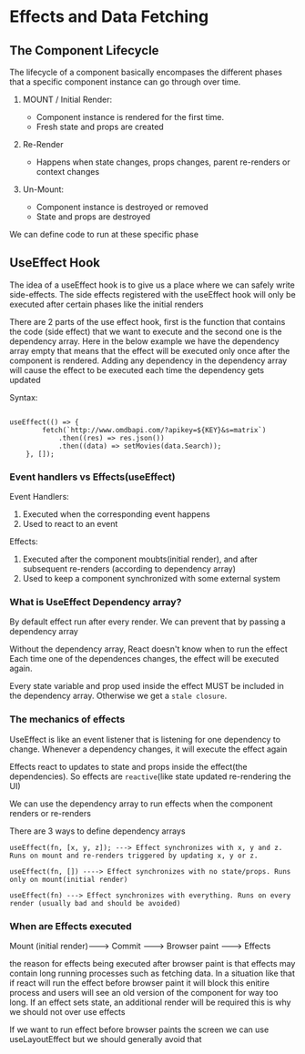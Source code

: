# Effects and Data Fetching

## The Component Lifecycle

The lifecycle of a component basically encompases the different phases that a specific component instance can go through over time.

1. MOUNT / Initial Render:

   - Component instance is rendered for the first time.
   - Fresh state and props are created

2. Re-Render

   - Happens when state changes, props changes, parent re-renders or context changes

3. Un-Mount:

   - Component instance is destroyed or removed
   - State and props are destroyed

We can define code to run at these specific phase

## UseEffect Hook

The idea of a useEffect hook is to give us a place where we can safely write side-effects. The side effects registered with the useEffect hook will only be executed after certain phases like the initial renders

There are 2 parts of the use effect hook, first is the function that contains the code (side effect) that we want to execute and the second one is the dependency array. Here in the below example we have the dependency array empty that means that the effect will be executed only once after the component is rendered.
Adding any dependency in the dependency array will cause the effect to be executed each time the dependency gets updated

Syntax:

```

useEffect(() => {
		fetch(`http://www.omdbapi.com/?apikey=${KEY}&s=matrix`)
			.then((res) => res.json())
			.then((data) => setMovies(data.Search));
	}, []);
```

### Event handlers vs Effects(useEffect)

Event Handlers:

1. Executed when the corresponding event happens
2. Used to react to an event

Effects:

1. Executed after the component moubts(initial render), and after subsequent re-renders (according to dependency array)
2. Used to keep a component synchronized with some external system

### What is UseEffect Dependency array?

By default effect run after every render. We can prevent that by passing a dependency array

Without the dependency array, React doesn't know when to run the effect
Each time one of the dependences changes, the effect will be executed again.

Every state variable and prop used inside the effect MUST be included in the dependency array. Otherwise we get a `stale closure`.

### The mechanics of effects

UseEffect is like an event listener that is listening for one dependency to change. Whenever a dependency changes, it will execute the effect again

Effects react to updates to state and props inside the effect(the dependencies). So effects are `reactive`(like state updated re-rendering the UI)

We can use the dependency array to run effects when the component renders or re-renders

There are 3 ways to define dependency arrays

```
useEffect(fn, [x, y, z]); ---> Effect synchronizes with x, y and z. Runs on mount and re-renders triggered by updating x, y or z.

useEffect(fn, []) ----> Effect synchronizes with no state/props. Runs only on mount(initial render)

useEffect(fn) ---> Effect synchronizes with everything. Runs on every render (usually bad and should be avoided)
```

### When are Effects executed

Mount (initial render)---> Commit ---> Browser paint ---> Effects

the reason for effects being executed after browser paint is that effects may contain long running processes such as fetching data. In a situation like that if react will run the effect before browser paint it will block this enitire process and users will see an old version of the component for way too long. If an effect sets state, an additional render will be required this is why we should not over use effects

If we want to run effect before browser paints the screen we can use useLayoutEffect but we should generally avoid that
